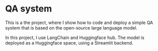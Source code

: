 # QA system

This is a the project, where I show how to code and deploy a simple QA system that is based on the open-source large language model.

In this project, I use LangChain and Huggingface hub. The model is deployed as a Huggingface space, using a Streamlit backend.

